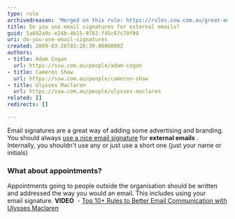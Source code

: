 ```yaml
---
type: rule
archivedreason: 'Merged on this rule: https://rules.ssw.com.au/great-email-signatures'
title: Do you use email signatures for external emails?
guid: 5a602a9c-e24b-4b15-9782-f45c87c70f80
uri: do-you-use-email-signatures
created: 2009-03-26T03:20:39.0000000Z
authors:
- title: Adam Cogan
  url: https://ssw.com.au/people/adam-cogan
- title: Cameron Shaw
  url: https://ssw.com.au/people/cameron-shaw
- title: Ulysses Maclaren
  url: https://ssw.com.au/people/ulysses-maclaren
related: []
redirects: []

---
```


Email signatures are a great way of adding some advertising and branding. You should always [use a nice email signature](/_layouts/15/FIXUPREDIRECT.ASPX?WebId=3dfc0e07-e23a-4cbb-aac2-e778b71166a2&amp;TermSetId=07da3ddf-0924-4cd2-a6d4-a4809ae20160&amp;TermId=73dea04c-b017-4c65-816e-aef8c84497be) for  **external emails** .
Internally, you shouldn't use any or just use a short one (just your name or initials)


<!--endintro-->

### What about appointments?

Appointments going to people outside the organisation should be written and addressed the way you would an email. This includes using your email signature.
 **VIDEO**  - [Top 10+ Rules to Better Email Communication with Ulysses Maclaren](https&#58;//www.youtube.com/watch?v=LAqRokqq4jI)
